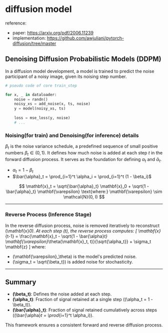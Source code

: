 # diffusion model

reference: 
- paper: https://arxiv.org/pdf/2006.11239
- implementation: https://github.com/awjuliani/pytorch-diffusion/tree/master

## Denoising Diffusion Probabilistic Models (DDPM)

In a diffusion model development, a model is trained to predict the noise participant of a noisy image, 
given its noising step number.

```python
# pseudo code of core train_step

for x, _ in dataloader:
    noise = randn()
    noisy_xs = add_noise(x, ts, noise)
    y = model(noisy_xs, ts)
    
    loss = mse_loss(y, noise)
    # ...
```

### Noising(for train) and Denoising(for inference) details

$\beta_t$ is the noise variance schedule, 
a predefined sequence of small positive numbers $\beta_t \in (0, 1)$. 
It defines how much noise is added at each step $t$ in the forward diffusion process. 
It serves as the foundation for defining $\alpha_t$ and $\bar{\alpha}_t$.


- $\alpha_t = 1 - \beta_t$
- $\bar{\alpha}_t = \prod_{i=1}^t \alpha_i = \prod_{i=1}^t (1 - \beta_i)$

$$
\mathbf{x}_t = \sqrt{\bar{\alpha}_t} \mathbf{x}_0 + \sqrt{1 - \bar{\alpha}_t} \mathbf{\varepsilon}
\text{where:} \mathbf{\varepsilon} \sim \mathcal{N}(0, I)
$$

---

### Reverse Process (Inference Stage)
In the reverse diffusion process, noise is removed iteratively to reconstruct \(\mathbf{x}_0\). At each step \(t\), the reverse process computes:
\[
\mathbf{x}_{t-1} = \frac{\mathbf{x}_t - \sqrt{1 - \bar{\alpha}_t} \mathbf{\varepsilon}_\theta(\mathbf{x}_t, t)}{\sqrt{\alpha_t}} + \sigma_t \mathbf{z}
\]
where:
- \(\mathbf{\varepsilon}_\theta\) is the model's predicted noise.
- \(\sigma_t = \sqrt{\beta_t}\) is added noise for stochasticity.

---

## Summary
- **\(\beta_t\)**: Defines the noise added at each step.
- **\(\alpha_t\)**: Fraction of signal retained at a single step (\(\alpha_t = 1 - \beta_t\)).
- **\(\bar{\alpha}_t\)**: Fraction of signal retained cumulatively across steps (\(\bar{\alpha}_t = \prod_{i=1}^t \alpha_i\)).

This framework ensures a consistent forward and reverse diffusion process.

